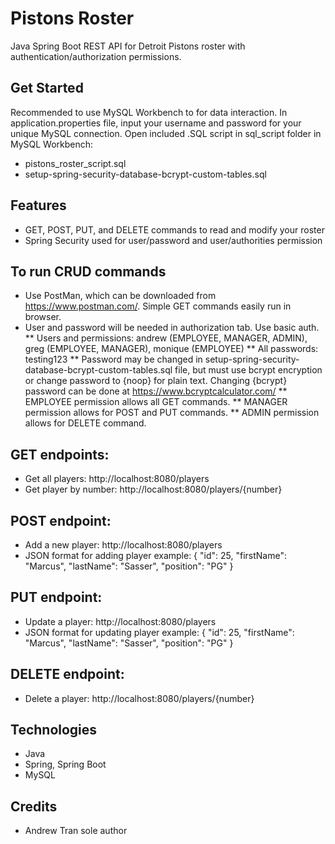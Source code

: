 # Pistons Roster
Java Spring Boot REST API for Detroit Pistons roster with authentication/authorization permissions.

## Get Started
Recommended to use MySQL Workbench to for data interaction.
In application.properties file, input your username and password for your unique MySQL connection.
Open included .SQL script in sql_script folder in MySQL Workbench:  
* pistons_roster_script.sql
* setup-spring-security-database-bcrypt-custom-tables.sql

## Features
* GET, POST, PUT, and DELETE commands to read and modify your roster
* Spring Security used for user/password and user/authorities permission

## To run CRUD commands 
* Use PostMan, which can be downloaded from https://www.postman.com/. Simple GET commands easily run in browser.
* User and password will be needed in authorization tab. Use basic auth. 
** Users and permissions: andrew (EMPLOYEE, MANAGER, ADMIN), greg (EMPLOYEE, MANAGER), monique (EMPLOYEE)
** All passwords: testing123
** Password may be changed in setup-spring-security-database-bcrypt-custom-tables.sql file, but must use bcrypt encryption or change password to {noop} for plain text. Changing {bcrypt} password can be done at https://www.bcryptcalculator.com/
** EMPLOYEE permission allows all GET commands.
** MANAGER permission allows for POST and PUT commands.
** ADMIN permission allows for DELETE command.

## GET endpoints:
* Get all players: http://localhost:8080/players
* Get player by number: http://localhost:8080/players/{number}

## POST endpoint:
* Add a new player: http://localhost:8080/players
* JSON format for adding player example: 
    {
      "id": 25,
      "firstName": "Marcus",
      "lastName": "Sasser",
      "position": "PG"
      }

## PUT endpoint:
* Update a player: http://localhost:8080/players
* JSON format for updating player example: 
    {
      "id": 25,
      "firstName": "Marcus",
      "lastName": "Sasser",
      "position": "PG"
      }

## DELETE endpoint:
* Delete a player: http://localhost:8080/players/{number}

## Technologies
* Java
* Spring, Spring Boot
* MySQL

## Credits
* Andrew Tran sole author
